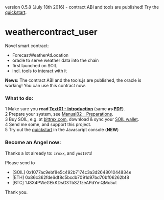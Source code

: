 version 0.5.8 (July 18th 2016) - contract ABI and tools are published! Try the [quickstart](manual/manual03-console-quickstart.md).
# weathercontract_user
Novel smart contract:
* ForecastWeatherAtLocation
* oracle to serve weather data into the chain
* first launched on SOIL
* incl. tools to interact with it

**News:** The contract ABI and the tools.js are published, the oracle is working! You can use this contract now.

### What to do:

1 Make sure you **read [Text01 - Introduction](text/text01-introduction.md)** 
(same **as [PDF](https://github.com/drandreaskrueger/weathercontract_user/raw/master/text/text01-introduction.pdf)**).  
2 Prepare your system, see [Manual02 - Preparations](manual/manual02-preparations.md).   
3 Buy SOIL, e.g. at [bittrex.com](https://bittrex.com/Market/Index?MarketName=BTC-SOIL), 
download & sync your [SOIL wallet](https://bitcointalk.org/index.php?topic=1176709.msg12385424#msg12385424).  
4 Send me some, and support this project.  
5 Try out the [quickstart](manual/manual03-console-quickstart.md) in the Javascript console (**NEW**)

### Become an Angel now:
Thanks a lot already to: `croxx`, and `yns1971`!

Please send to 

* [SOIL] 0x1077ac9ebf8e5c492b7174c3a3d264801044834e
* [ETH]  0x86c362fde6df8c5bcdb7091d97bd70bf06262bf8
* [BTC]  1J8X4PWeGEkKDsG3TbSZfzeAPdYmQMc5ut

Thank you.




